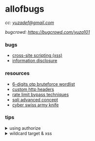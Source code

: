 # allofbugs

*cc: yuzadef@gmail.com*

*bugcrowd: https://bugcrowd.com/yuza101*

### bugs
- [cross-site scripting (xss)](https://github.com/yuzadef/allofbugs/blob/main/xss.md)
- [information disclosure](https://github.com/yuzadef/allofbugs/blob/main/information-disclosure.md)

### resources
- [6-digits otp bruteforce wordlist](https://raw.githubusercontent.com/indahud/otp-wordlist/master/6_digit_mix.txt)
- [custom http headers](https://gist.githubusercontent.com/kaimi-/6b3c99538dce9e3d29ad647b325007c1/raw/921b0dd64e01c31106ece6087a3582e2d6fc6bc2/gistfile1.txt)
- [rate limit bypass techniques](https://medium.com/@raxomara/bypassing-rate-limits-all-known-techniques-25891bb5ca59)
- [sqli advanced concept](https://johnermac.github.io/notes/ewptx/sqli/)
- [cyber swiss army knife](https://gchq.github.io/CyberChef/)

### tips
<details>
  <summary>using authorize</summary>
  
1. configuration tab, add lower privilege users cookie in the temporary header section.
  
2. interceptions filters, add in-scope items only.
  
3. browse the app using higher privilege user.

4. check for bypassed!
  
5. verify manually.
</details>

<details>
  <summary>wildcard target & xss</summary>

1. subfinder -dL domain.txt -o sub1.txt

2. cat domain.txt | assetfinder --subs-only | tee -a sub2.txt

3. cat sub1.txt sub2.txt > subdomains.txt

4. cat subdomains.txt | anew >> final_subs.txt

5. cat final_subs.txt | httpx -o alive_subs.txt

6. cat alive_subs.txt | waybackurls >> urls1.txt

7. cat alive_subs.txt | gau >> urls2.txt

8. katana -list alive_subs.txt -o urls3.txt

9. cat urls1.txt urls2.txt urls3.txt >> all_urls.txt

10. cat all_urls.txt | uro >> final_urls.txt

11. cat final_urls.txt | gf xss >> xss.txt

12. cat xss.txt | kxss
</details>
